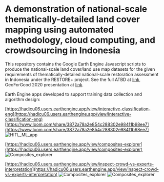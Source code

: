 # A demonstration of national-scale thematically-detailed land cover mapping using automated methodology, cloud computing, and crowdsourcing in Indonesia 

This repository contains the Google Earth Engine Javascript scripts to produce the national-scale land cover/land use map datasets for the given requirements of thematically-detailed national-scale restoration assessment in
Indonesia under the RESTORE+ project. See the full ATBD at 
[link](https://www.restoreplus.org/uploads/1/0/4/5/104525257/restore__technical_report_land_cover_mapping_july2022.pdf), GeoForGood 2020 presentation at [link](https://www.youtube.com/watch?v=JhtLs2sPPTk).


Earth Engine apps developed to support training data collection and algorithm design:


[https://hadicu06.users.earthengine.app/view/interactive-classification-eng](https://hadicu06.users.earthengine.app/view/interactive-classification-eng)
[https://www.loom.com/share/3872a78a2e854c288302e98411b98ee7](https://www.loom.com/share/3872a78a2e854c288302e98411b98ee7)
![HITL_ML_app]('./assets/HITL_ML_app.jpegassets/HITL_ML_app.jpeg')


[https://hadicu06.users.earthengine.app/view/composites-explorer](https://hadicu06.users.earthengine.app/view/composites-explorer)
![Composites_explorer]('./assets/Composites_explorer.png')


[https://hadicu06.users.earthengine.app/view/inspect-crowd-vs-experts-interpretation](https://hadicu06.users.earthengine.app/view/inspect-crowd-vs-experts-interpretation)
![Composites_explorer]('./assets/Inspect_experts_vs_crowd_part1.png')
![Composites_explorer]('./assets/Inspect_experts_vs_crowd_part2.png')